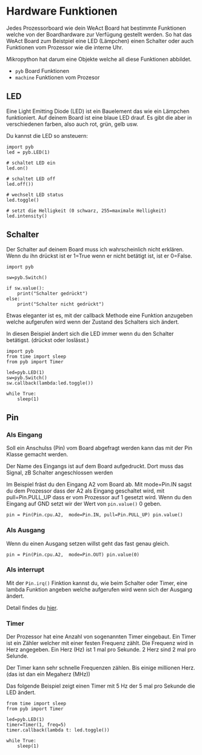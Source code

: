 # Hardware Funktionen

Jedes Prozessorboard wie dein WeAct Board hat bestimmte Funktionen welche von der Boardhardware zur Verfügung gestellt werden. So hat das WeAct Board zum Beistpiel eine LED (Lämpchen) einen Schalter oder auch Funktionen vom Prozessor wie die interne Uhr.

Mikropython hat darum eine Objekte welche all diese Funktionen abbildet.

- `pyb` Board Funktionen
- `machine` Funktionen vom Prozesor


## LED

Eine Light Emitting Diode (LED) ist ein Bauelement das wie ein Lämpchen funktioniert. Auf deinem Board ist eine blaue LED drauf. Es gibt die aber in verschiedenen farben, also auch rot, grün, gelb usw.

Du kannst die LED so ansteuern:

```
import pyb
led = pyb.LED(1)

# schaltet LED ein
led.on()

# schaltet LED off
led.off())

# wechselt LED status 
led.toggle()

# setzt die Helligkeit (0 schwarz, 255=maximale Helligkeit)
led.intensity()
```

## Schalter

Der Schalter auf deinem Board muss ich wahrscheinlich nicht erklären. Wenn du ihn drückst ist er 1=True wenn er nicht betätigt ist, ist er 0=False.


```
import pyb

sw=pyb.Switch()

if sw.value():
    print("Schalter gedrückt")
else:
    print("Schalter nicht gedrückt")

```
Etwas eleganter ist es, mit der callback Methode eine Funktion anzugeben welche aufgerufen wird wenn der Zustand des Schalters sich ändert.

In diesen Beispiel ändert sich die LED immer wenn du den Schalter betätigst. (drückst oder loslässt.)

```
import pyb
from time import sleep
from pyb import Timer

led=pyb.LED(1)
sw=pyb.Switch()
sw.callback(lambda:led.toggle())

while True:
    sleep(1)
```
## Pin

### Als Eingang

Soll ein Anschulss (Pin) vom Board abgefragt werden kann das mit der Pin Klasse gemacht werden.

Der Name des Eingangs ist auf dem Board aufgedruckt. Dort muss das Signal, zB Schalter angeschlossen werden

Im Beispiel fräst du den Eingang A2 vom Board ab. Mit mode=Pin.IN sagst du dem Prozessor dass der A2 als Eingang geschaltet wird, mit pull=Pin.PULL_UP dass er 
vom Prozessor auf 1 gesetzt wird. Wenn du den Eingang auf GND setzt wir der Wert von `pin.value()` 0 geben.

`
pin = Pin(Pin.cpu.A2,  mode=Pin.IN, pull=Pin.PULL_UP)
pin.value()
`
### Als Ausgang

Wenn du einen Ausgang setzen willst geht das fast genau gleich.

`
pin = Pin(Pin.cpu.A2,  mode=Pin.OUT)
pin.value(0)
`
### Als interrupt

Mit der `Pin.irq()` Finktion kannst du, wie beim Schalter oder Timer, eine lambda Funktion angeben welche aufgerufen wird wenn sich der Ausgang ändert.

Detail findes du [hier](https://docs.micropython.org/en/v1.9.3/wipy/library/machine.Pin.html).

### Timer

Der Prozessor hat eine Anzahl von sogenannten Timer eingebaut. Ein Timer ist ein Zähler welcher mit einer festen Frequenz zählt. Die Frequenz wird in Herz angegeben. Ein Herz (Hz) ist 1 mal pro Sekunde. 2 Herz sind 2 mal pro Selunde.

Der Timer kann sehr schnelle Frequenzen zählen. Bis einige millionen Herz. (das ist dan ein Megaherz (MHz))

Das folgende Beispiel zeigt einen Timer mit 5 Hz der 5 mal pro Sekunde die LED ändert.

```
from time import sleep
from pyb import Timer

led=pyb.LED(1)
timer=Timer(1, freq=5)
timer.callback(lambda t: led.toggle())

while True:
    sleep(1)

```
